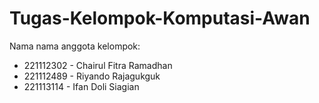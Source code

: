 # Tugas-Kelompok-Komputasi-Awan
Nama nama anggota kelompok: 
  - 221112302 - Chairul Fitra Ramadhan
  - 221112489 - Riyando Rajagukguk
  - 221113114 - Ifan Doli Siagian
